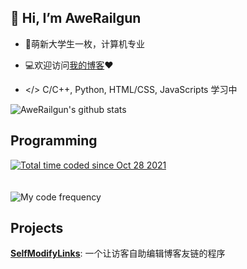 ## 👋 Hi, I’m AweRailgun

- 📖萌新大学生一枚，计算机专业


- 💻欢迎访问[我的博客](https://miku.ie)❤


- </> C/C++, Python, HTML/CSS, JavaScripts 学习中

<img align="center" src="https://github-readme-stats.vercel.app/api?username=awerailgun&show_icons=true&theme=buefy&count_private=true" alt="AweRailgun's github stats"/>


## Programming 
<a href="https://wakatime.com/@2687e8bb-ddde-4a89-89e8-e5fc598d999c"><img src="https://wakatime.com/badge/user/2687e8bb-ddde-4a89-89e8-e5fc598d999c.svg" alt="Total time coded since Oct 28 2021" /></a>
<br><br><br>
<img align="center" src="https://github-readme-stats.vercel.app/api/wakatime?username=awerailgun&langs_count=8&layout=compact" alt="My code frequency">

## Projects

**[SelfModifyLinks](https://github.com/AweRailgun/SelfModifyLinks)**: 一个让访客自助编辑博客友链的程序









<!---
awerailgun/awerailgun is a ✨ special ✨ repository because its `README.md` (this file) appears on your GitHub profile.
You can click the Preview link to take a look at your changes.
--->
